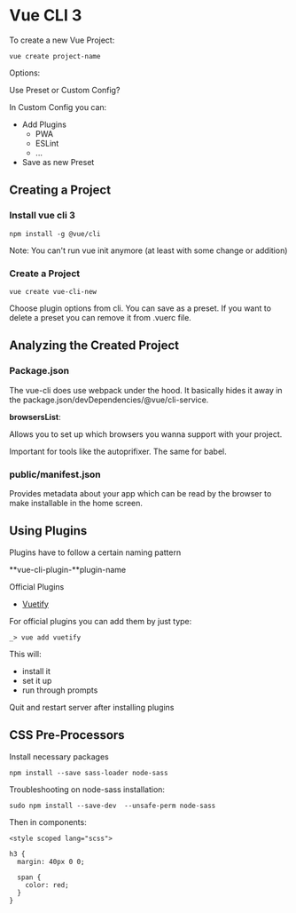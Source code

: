 # Vue CLI 3

To create a new Vue Project:

```
vue create project-name
```

Options:

Use Preset or Custom Config?

In Custom Config you can:

* Add Plugins
  * PWA
  * ESLint
  * ...
* Save as new Preset

## Creating a Project

### Install vue cli 3

```
npm install -g @vue/cli
```

Note: You can't run vue init anymore (at least with some change or addition)



### Create a Project

```
vue create vue-cli-new
```

Choose plugin options from cli. You can save as a preset. If you want to delete a preset you can remove it from .vuerc file. 

## Analyzing the Created Project

### Package.json

The vue-cli does use webpack under the hood. It basically hides it away in the package.json/devDependencies/@vue/cli-service.

**browsersList**:

Allows you to set up which browsers you wanna support with your project. 

Important for tools like the autoprifixer. The same for babel.


### public/manifest.json

Provides metadata about your app which can be read by the browser to make installable in the home screen.


## Using Plugins

Plugins have to follow a certain naming pattern

**vue-cli-plugin-**plugin-name

Official Plugins

* [Vuetify](https://github.com/vuetifyjs/vuetify)

For official plugins you can add them by just type:

```
_> vue add vuetify
```

This will:

* install it
* set it up 
* run through prompts

Quit and restart server after installing plugins


## CSS Pre-Processors

Install necessary packages 

```
npm install --save sass-loader node-sass
```

Troubleshooting on node-sass installation:
```
sudo npm install --save-dev  --unsafe-perm node-sass
```


Then in components:
```
<style scoped lang="scss">

h3 {
  margin: 40px 0 0;

  span {
    color: red;
  }
}
```
